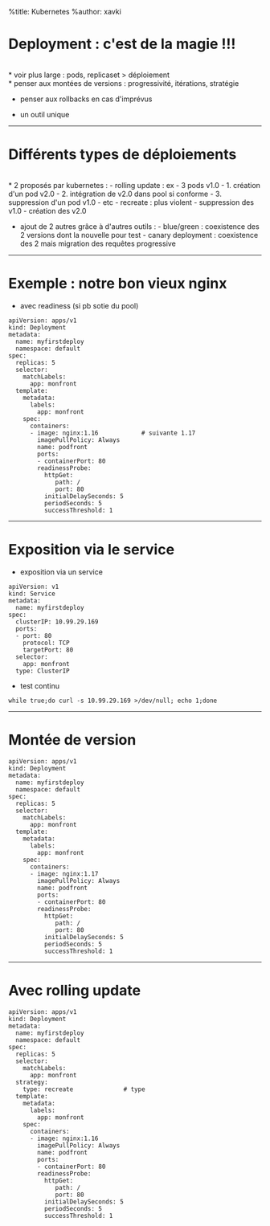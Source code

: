 %title: Kubernetes 
%author: xavki

# Deployment : c'est de la magie !!!


<br>
* voir plus large : pods, replicaset > déploiement


<br>
* penser aux montées de versions : progressivité, itérations, stratégie


* penser aux rollbacks en cas d'imprévus


* un outil unique


---------------------------------------------------------------------------------------

# Différents types de déploiements


<br>
* 2 proposés par kubernetes :
		- rolling update : ex - 3 pods v1.0
						- 1. création d'un pod v2.0
						- 2. intégration de v2.0 dans pool si conforme
						- 3. suppression d'un pod v1.0
						- etc
		- recreate : plus violent
						- suppression des v1.0
						- création des v2.0

* ajout de 2 autres grâce à d'autres outils :
		- blue/green : coexistence des 2 versions dont la nouvelle pour test
		- canary deployment : coexistence des 2 mais migration des requêtes progressive

------------------------------------------------------------------------

# Exemple : notre bon vieux nginx

* avec readiness (si pb sotie du pool)

```
apiVersion: apps/v1
kind: Deployment
metadata:
  name: myfirstdeploy
  namespace: default
spec:
  replicas: 5
  selector:
    matchLabels:
      app: monfront
  template:
    metadata:
      labels:
        app: monfront
    spec:
      containers:
      - image: nginx:1.16			 # suivante 1.17
        imagePullPolicy: Always
        name: podfront
        ports:
        - containerPort: 80
        readinessProbe:
          httpGet:
             path: /
             port: 80
          initialDelaySeconds: 5
          periodSeconds: 5
          successThreshold: 1
```

------------------------------------------------------------------------

# Exposition via le service

* exposition via un service

```
apiVersion: v1
kind: Service
metadata:
  name: myfirstdeploy
spec:
  clusterIP: 10.99.29.169
  ports:
  - port: 80
    protocol: TCP
    targetPort: 80
  selector:
    app: monfront
  type: ClusterIP
```

* test continu 

```
while true;do curl -s 10.99.29.169 >/dev/null; echo 1;done
```

------------------------------------------------------------------------
# Montée de version


```
apiVersion: apps/v1
kind: Deployment
metadata:
  name: myfirstdeploy
  namespace: default
spec:
  replicas: 5
  selector:
    matchLabels:
      app: monfront
  template:
    metadata:
      labels:
        app: monfront
    spec:
      containers:
      - image: nginx:1.17    
        imagePullPolicy: Always
        name: podfront
        ports:
        - containerPort: 80
        readinessProbe:
          httpGet:
             path: /
             port: 80
          initialDelaySeconds: 5
          periodSeconds: 5
          successThreshold: 1
```

-------------------------------------------------------------------------

# Avec rolling update


```
apiVersion: apps/v1
kind: Deployment
metadata:
  name: myfirstdeploy
  namespace: default
spec:
  replicas: 5
  selector:
    matchLabels:
      app: monfront
  strategy:
    type: recreate				# type
  template:
    metadata:
      labels:
        app: monfront
    spec:
      containers:
      - image: nginx:1.16
        imagePullPolicy: Always
        name: podfront
        ports:
        - containerPort: 80
        readinessProbe:
          httpGet:
             path: /
             port: 80
          initialDelaySeconds: 5
          periodSeconds: 5
          successThreshold: 1
```

